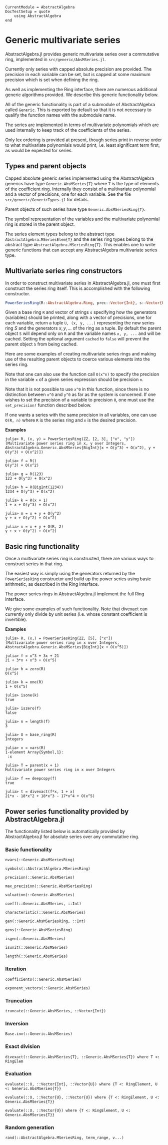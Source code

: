 ```@meta
CurrentModule = AbstractAlgebra
DocTestSetup = quote
    using AbstractAlgebra
end
```

# Generic multivariate series

AbstractAlgebra.jl provides generic multivariate series over a commutative
ring, implemented in `src/generic/AbsMSeries.jl`.

Currently only series with capped absolute precision are provided. The
precision in each variable can be set, but is capped at some maximum
precision which is set when defining the ring.

As well as implementing the Ring interface, there are numerous additional
generic algorithms provided. We describe this generic functionality below.

All of the generic functionality is part of a submodule of AbstractAlgebra
called `Generic`. This is exported by default so that it is not necessary to
qualify the function names with the submodule name.

The series are implemented in terms of multivariate polynomials which are
used internally to keep track of the coefficients of the series.

Only lex ordering is provided at present, though series print in reverse
order to what multivariate polynomials would print, i.e. least significant
term first, as would be expected for series.

## Types and parent objects

Capped absolute generic series implemented using the AbstractAlgebra generics
have type `Generic.AbsMSeries{T}` where `T` is the type of elements of the
coefficient ring. Internally they consist of a multivariate polynomial and a
vector of precisions, one for each variable. See the file
`src/generic/GenericTypes.jl` for details.

Parent objects of such series have type `Generic.AbsMSeriesRing{T}`.

The symbol representation of the variables and the multivariate polynomial
ring is stored in the parent object.

The series element types belong to the abstract type
`AbstractAlgebra.MSeriesElem{T}` and the series ring types belong to the
abstract type `AbstractAlgebra.MSeriesRing{T}`. This enables one to write
generic functions that can accept any AbstractAlgebra multivariate series
type.

## Multivariate series ring constructors

In order to construct multivariate series in AbstractAlgebra.jl, one must first
construct the series ring itself. This is accomplished with the following
constructor.

```julia
PowerSeriesRing(R::AbstractAlgebra.Ring, prec::Vector{Int}, s::Vector{U}; cached::Bool = true) where U <: AbstractString
```

Given a base ring `R` and vector of strings `s` specifying how the generators
(variables) should be printed, along with a vector of precisions, one for each
variable, return a tuple `U, (x, y, ...)` representing the new series ring $S$
and the generators $x, y, \ldots$ of the ring as a tuple. By default the parent
object `S` will depend only on `R` and the variable names `x, y, ...` and will
be cached. Setting the optional argument `cached` to `false` will prevent the
parent object `S` from being cached.

Here are some examples of creating multivariate series rings and making use of
the resulting parent objects to coerce various elements into the series ring.

Note that one can also use the function call `O(x^n)` to specify the precision
in the variable `x` of a given series expression should be precision `n`.

Note that it is not possible to use `x^0` in this function, since there is no
distinction between `x^0` and `y^0` as far as the system is concerned. If one
wishes to set the precision of a variable to precision `0`, one must use the
`set_precision!` function described below.

If one wants a series with the same precision in all variables, one can use
`O(R, n)` where `R` is the series ring and `n` is the desired precision.

**Examples**

```jldoctest
julia> R, (x, y) = PowerSeriesRing(ZZ, [2, 3], ["x", "y"])
(Multivariate power series ring in x, y over Integers, AbstractAlgebra.Generic.AbsMSeries{BigInt}[x + O(y^3) + O(x^2), y + O(y^3) + O(x^2)])

julia> f = R()
O(y^3) + O(x^2)

julia> g = R(123)
123 + O(y^3) + O(x^2)

julia> h = R(BigInt(1234))
1234 + O(y^3) + O(x^2)

julia> k = R(x + 1)
1 + x + O(y^3) + O(x^2)

julia> m = x + y + O(y^2)
y + x + O(y^2) + O(x^2)

julia> n = x + y + O(R, 2)
y + x + O(y^2) + O(x^2)
```

## Basic ring functionality

Once a multivariate series ring is constructed, there are various ways to
construct series in that ring.

The easiest way is simply using the generators returned by the
`PowerSeriesRing` constructor and build up the power series using basic
arithmetic, as described in the Ring interface.

The power series rings in AbstractAlgebra.jl implement the full Ring interface.

We give some examples of such functionality. Note that divexact can currently
only divide by unit series (i.e. whose constant coefficient is invertible).

**Examples**

```jldoctest
julia> R, (x,) = PowerSeriesRing(ZZ, [5], ["x"])
(Multivariate power series ring in x over Integers, AbstractAlgebra.Generic.AbsMSeries{BigInt}[x + O(x^5)])

julia> f = x^3 + 3x + 21
21 + 3*x + x^3 + O(x^5)

julia> h = zero(R)
O(x^5)

julia> k = one(R)
1 + O(x^5)

julia> isone(k)
true

julia> iszero(f)
false

julia> n = length(f)
3

julia> U = base_ring(R)
Integers

julia> v = vars(R)
1-element Array{Symbol,1}:
 :x

julia> T = parent(x + 1)
Multivariate power series ring in x over Integers

julia> f == deepcopy(f)
true

julia> t = divexact(f*x, 1 + x)
21*x - 18*x^2 + 18*x^3 - 17*x^4 + O(x^5)
```

## Power series functionality provided by AbstractAlgebra.jl

The functionality listed below is automatically provided by AbstractAlgebra.jl
for absolute series over any commutative ring.

### Basic functionality

```@docs
nvars(::Generic.AbsMSeriesRing)
```

```@docs
symbols(::AbstractAlgebra.MSeriesRing)
```

```@docs
precision(::Generic.AbsMSeries)
```

```@docs
max_precision(::Generic.AbsMSeriesRing)
```

```@docs
valuation(::Generic.AbsMSeries)
```

```@docs
coeff(::Generic.AbsMSeries, ::Int)
```

```@docs
characteristic(::Generic.AbsMSeries)
```

```@docs
gen(::Generic.AbsMSeriesRing, ::Int)
```

```@docs
gens(::Generic.AbsMSeriesRing)
```

```@docs
isgen(::Generic.AbsMSeries)
```

```@docs
isunit(::Generic.AbsMSeries)
```

```@docs
length(::Generic.AbsMSeries)
```

### Iteration

```@docs
coefficients(::Generic.AbsMSeries)
```

```@docs
exponent_vectors(::Generic.AbsMSeries)
```

### Truncation

```@docs
truncate(::Generic.AbsMSeries, ::Vector{Int})
```

### Inversion

```@docs
Base.inv(::Generic.AbsMSeries)
```

### Exact division

```@docs
divexact(::Generic.AbsMSeries{T}, ::Generic.AbsMSeries{T}) where T <: RingElem
```

### Evaluation


```@docs
evaluate(::U, ::Vector{Int}, ::Vector{U}) where {T <: RingElement, U <: Generic.AbsMSeries{T}}
```

```@docs
evaluate(::U, ::Vector{U}, ::Vector{U}) where {T <: RingElement, U <: Generic.AbsMSeries{T}}
```

```@docs
evaluate(::U, ::Vector{U}) where {T <: RingElement, U <: Generic.AbsMSeries{T}}
```

### Random generation

```@docs
rand(::AbstractAlgebra.MSeriesRing, term_range, v...)
```


